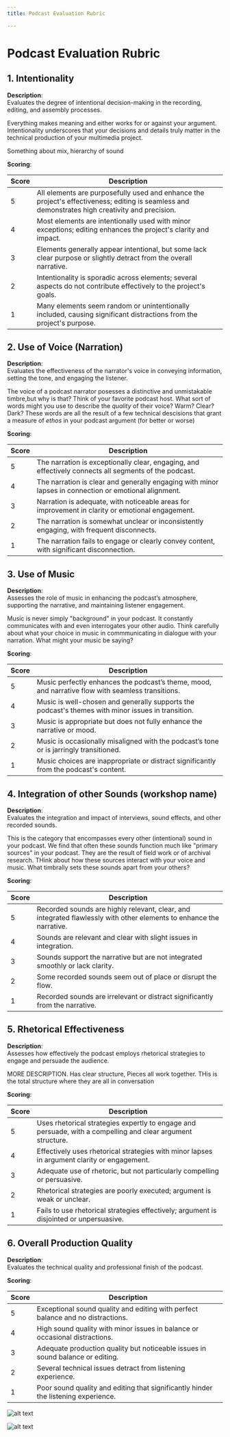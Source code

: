 ```yaml
---
title: Podcast Evaluation Rubric

---
```


# Podcast Evaluation Rubric

## 1. Intentionality

**Description**:  
Evaluates the degree of intentional decision-making in the recording, editing, and assembly processes.

Everything makes meaning and either works for or against your argument. Intentionality underscores that your decisions and details truly matter in the technical production of your multimedia project. 

Something about mix, hierarchy of sound



**Scoring**:

| Score | Description |
|-------|-------------|
| 5     | All elements are purposefully used and enhance the project's effectiveness; editing is seamless and demonstrates high creativity and precision. |
| 4     | Most elements are intentionally used with minor exceptions; editing enhances the project's clarity and impact. |
| 3     | Elements generally appear intentional, but some lack clear purpose or slightly detract from the overall narrative. |
| 2     | Intentionality is sporadic across elements; several aspects do not contribute effectively to the project's goals. |
| 1     | Many elements seem random or unintentionally included, causing significant distractions from the project's purpose. |

## 2. Use of Voice (Narration)

**Description**:  
Evaluates the effectiveness of the narrator's voice in conveying information, setting the tone, and engaging the listener.

The voice of a podcast narrator posesses a distinctive and unmistakable timbre,but why is that? Think of your favorite podcast host. What sort of words might you use to describe the *quality* of their voice? Warm? Clear? Dark? These words are all the result of a few technical descisions that grant a measure of *ethos* in your podcast argument (for better or worse)

**Scoring**:

| Score | Description |
|-------|-------------|
| 5     | The narration is exceptionally clear, engaging, and effectively connects all segments of the podcast. |
| 4     | The narration is clear and generally engaging with minor lapses in connection or emotional alignment. |
| 3     | Narration is adequate, with noticeable areas for improvement in clarity or emotional engagement. |
| 2     | The narration is somewhat unclear or inconsistently engaging, with frequent disconnects. |
| 1     | The narration fails to engage or clearly convey content, with significant disconnection. |

## 3. Use of Music

**Description**:  
Assesses the role of music in enhancing the podcast’s atmosphere, supporting the narrative, and maintaining listener engagement.

Music is never simply "background" in your podcast. It constantly communicates with and even interrogates your other audio. Think carefully about what your choice in music in commmunicating in dialogue with your narration. What might your music be saying?

**Scoring**:

| Score | Description |
|-------|-------------|
| 5     | Music perfectly enhances the podcast’s theme, mood, and narrative flow with seamless transitions. |
| 4     | Music is well-chosen and generally supports the podcast's themes with minor issues in transition. |
| 3     | Music is appropriate but does not fully enhance the narrative or mood. |
| 2     | Music is occasionally misaligned with the podcast’s tone or is jarringly transitioned. |
| 1     | Music choices are inappropriate or distract significantly from the podcast's content. |

## 4. Integration of other Sounds (workshop name)

**Description**:  
Evaluates the integration and impact of interviews, sound effects, and other recorded sounds.

This is the category that encompasses every other (intentional) sound in your podcast. We find that often these sounds function much like "primary sources" in your podcast. They are the result of field work or of archival research. THink about how these sources interact with your voice and music. What timbrally sets these sounds apart from your others?



**Scoring**:

| Score | Description |
|-------|-------------|
| 5     | Recorded sounds are highly relevant, clear, and integrated flawlessly with other elements to enhance the narrative. |
| 4     | Sounds are relevant and clear with slight issues in integration. |
| 3     | Sounds support the narrative but are not integrated smoothly or lack clarity. |
| 2     | Some recorded sounds seem out of place or disrupt the flow. |
| 1     | Recorded sounds are irrelevant or distract significantly from the narrative. |

## 5. Rhetorical Effectiveness

**Description**:  
Assesses how effectively the podcast employs rhetorical strategies to engage and persuade the audience.

MORE DESCRIPTION. Has clear structure, Pieces all work together. THis is the total structure where they are all in conversation

**Scoring**:

| Score | Description |
|-------|-------------|
| 5     | Uses rhetorical strategies expertly to engage and persuade, with a compelling and clear argument structure. |
| 4     | Effectively uses rhetorical strategies with minor lapses in argument clarity or engagement. |
| 3     | Adequate use of rhetoric, but not particularly compelling or persuasive. |
| 2     | Rhetorical strategies are poorly executed; argument is weak or unclear. |
| 1     | Fails to use rhetorical strategies effectively; argument is disjointed or unpersuasive. |

## 6. Overall Production Quality

**Description**:  
Evaluates the technical quality and professional finish of the podcast.

**Scoring**:

| Score | Description |
|-------|-------------|
| 5     | Exceptional sound quality and editing with perfect balance and no distractions. |
| 4     | High sound quality with minor issues in balance or occasional distractions. |
| 3     | Adequate production quality but noticeable issues in sound balance or editing. |
| 2     | Several technical issues detract from listening experience. |
| 1     | Poor sound quality and editing that significantly hinder the listening experience. |


![alt text](https://files.slack.com/files-pri/T0HTW3H0V-F070QBDQBBN/website.png?pub_secret=dd8ae74ba1)

![alt text](https://files.slack.com/files-pri/T0HTW3H0V-F070F8GHCPQ/visual_studio_code.png?pub_secret=0e75f3b2b9)